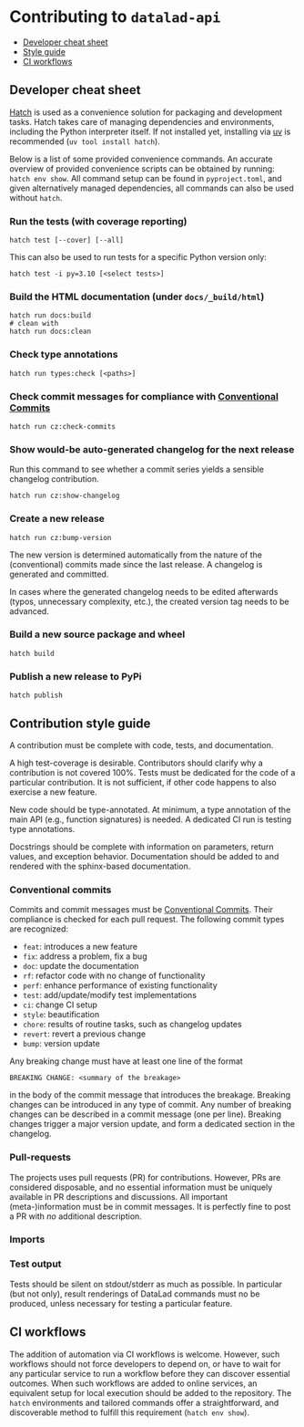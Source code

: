 # Contributing to `datalad-api`

- [Developer cheat sheet](#developer-cheat-sheet)
- [Style guide](#contribution-style-guide)
- [CI workflows](#ci-workflows)


## Developer cheat sheet

[Hatch](https://hatch.pypa.io) is used as a convenience solution for packaging and development tasks.
Hatch takes care of managing dependencies and environments, including the Python interpreter itself.
If not installed yet, installing via [uv](https://docs.astral.sh/uv) is recommended
(`uv tool install hatch`).

Below is a list of some provided convenience commands.
An accurate overview of provided convenience scripts can be obtained by running: `hatch env show`.
All command setup can be found in `pyproject.toml`, and given alternatively managed dependencies, all commands can also be used without `hatch`.

### Run the tests (with coverage reporting)

```
hatch test [--cover] [--all]
```

This can also be used to run tests for a specific Python version only:

```
hatch test -i py=3.10 [<select tests>]
```

### Build the HTML documentation (under `docs/_build/html`)

```
hatch run docs:build
# clean with
hatch run docs:clean
```

### Check type annotations

```
hatch run types:check [<paths>]
```

### Check commit messages for compliance with [Conventional Commits](https://www.conventionalcommits.org)

```
hatch run cz:check-commits
```

### Show would-be auto-generated changelog for the next release

Run this command to see whether a commit series yields a sensible changelog
contribution.

```
hatch run cz:show-changelog
```

### Create a new release

```
hatch run cz:bump-version
```

The new version is determined automatically from the nature of the (conventional) commits made since the last release.
A changelog is generated and committed.

In cases where the generated changelog needs to be edited afterwards (typos, unnecessary complexity, etc.), the created version tag needs to be advanced.


### Build a new source package and wheel

```
hatch build
```

### Publish a new release to PyPi

```
hatch publish
```

## Contribution style guide

A contribution must be complete with code, tests, and documentation.

A high test-coverage is desirable.
Contributors should clarify why a contribution is not covered 100%.
Tests must be dedicated for the code of a particular contribution.
It is not sufficient, if other code happens to also exercise a new feature.

New code should be type-annotated.
At minimum, a type annotation of the main API (e.g., function signatures) is needed.
A dedicated CI run is testing type annotations.

Docstrings should be complete with information on parameters, return values, and exception behavior.
Documentation should be added to and rendered with the sphinx-based documentation.

### Conventional commits

Commits and commit messages must be [Conventional Commits](https://www.conventionalcommits.org).
Their compliance is checked for each pull request.
The following commit types are recognized:

- `feat`: introduces a new feature
- `fix`: address a problem, fix a bug
- `doc`: update the documentation
- `rf`: refactor code with no change of functionality
- `perf`: enhance performance of existing functionality
- `test`: add/update/modify test implementations
- `ci`: change CI setup
- `style`: beautification
- `chore`: results of routine tasks, such as changelog updates
- `revert`: revert a previous change
- `bump`: version update

Any breaking change must have at least one line of the format

    BREAKING CHANGE: <summary of the breakage>

in the body of the commit message that introduces the breakage.
Breaking changes can be introduced in any type of commit.
Any number of breaking changes can be described in a commit message (one per line).
Breaking changes trigger a major version update, and form a dedicated section in the changelog.

### Pull-requests

The projects uses pull requests (PR) for contributions.
However, PRs are considered disposable, and no essential information must be uniquely available in PR descriptions and discussions.
All important (meta-)information must be in commit messages.
It is perfectly fine to post a PR with *no* additional description.

### Imports

### Test output

Tests should be silent on stdout/stderr as much as possible.
In particular (but not only), result renderings of DataLad commands must no be produced, unless necessary for testing a particular feature.


## CI workflows

The addition of automation via CI workflows is welcome.
However, such workflows should not force developers to depend on, or have to wait for any particular service to run a workflow before they can discover essential outcomes.
When such workflows are added to online services, an equivalent setup for local execution should be added to the repository.
The `hatch` environments and tailored commands offer a straightforward, and discoverable method to fulfill this requirement (`hatch env show`).

